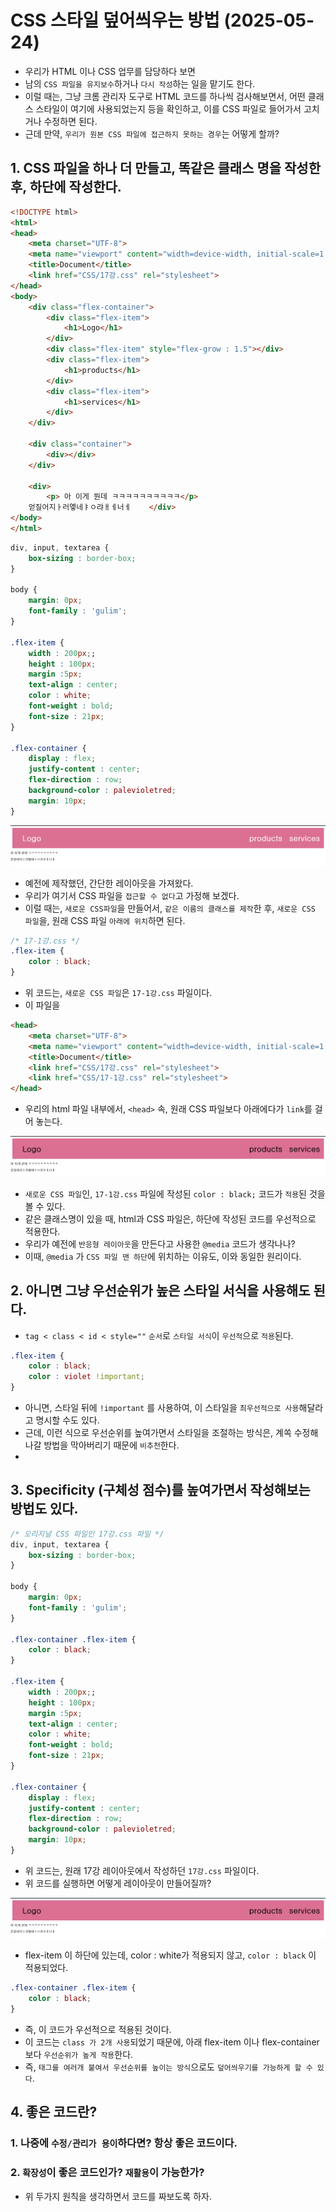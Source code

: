 # CSS 스타일 덮어씌우는 방법 (2025-05-24)
- 우리가 HTML 이나 CSS 업무를 담당하다 보면
- 남의 `CSS 파일을 유지보수`하거나 `다시 작성`하는 일을 맡기도 한다.
- 이럴 때는, 그냥 크롬 관리자 도구로 HTML 코드를 하나씩 검사해보면서, 어떤 클래스 스타일이 여기에 사용되었는지 등을 확인하고, 이를 CSS 파일로 들어가서 고치거나 수정하면 된다.
- 근데 만약, `우리가 원본 CSS 파일에 접근하지 못하는 경우`는 어떻게 할까?
## 1. CSS 파일을 하나 더 만들고, 똑같은 클래스 명을 작성한 후, 하단에 작성한다.
```html
<!DOCTYPE html>
<html>
<head>
    <meta charset="UTF-8">
    <meta name="viewport" content="width=device-width, initial-scale=1.0">
    <title>Document</title>
    <link href="CSS/17강.css" rel="stylesheet">
</head>
<body>
    <div class="flex-container">
        <div class="flex-item">
            <h1>Logo</h1>
        </div>
        <div class="flex-item" style="flex-grow : 1.5"></div>
        <div class="flex-item">
            <h1>products</h1>
        </div>
        <div class="flex-item">
            <h1>services</h1>
        </div>
    </div>

    <div class="container">
        <div></div>
    </div>

    <div>
        <p> 아 이게 뭔데 ㅋㅋㅋㅋㅋㅋㅋㅋㅋㅋ</p>
    얻질어지ㅏ러엫네ㅑㅇ랴ㅐㅔ너ㅔ    </div>
</body>
</html>
```
``` CSS
div, input, textarea {
    box-sizing : border-box;
}

body {
    margin: 0px;
    font-family : 'gulim'; 
}

.flex-item {
    width : 200px;;
    height : 100px;
    margin :5px;
    text-align : center;
    color : white;
    font-weight : bold;
    font-size : 21px;
}

.flex-container {
    display : flex;
    justify-content : center;
    flex-direction : row;
    background-color : palevioletred;
    margin: 10px;
}

```
![](./2.png)<br>
- 예전에 제작했던, 간단한 레이아웃을 가져왔다.
- 우리가 여기서 CSS 파일을 `접근할 수 없다`고 가정해 보겠다.
- 이럴 때는, `새로운 CSS파일`을 만들어서, `같은 이름의 클래스를 제작`한 후, `새로운 CSS 파일`을, 원래 CSS 파일 `아래에 위치`하면 된다.
```CSS
/* 17-1강.css */
.flex-item {
    color : black;
}
```
- 위 코드는, `새로운 CSS 파일`은 `17-1강.css` 파일이다.
- 이 파일을
```html
<head>
    <meta charset="UTF-8">
    <meta name="viewport" content="width=device-width, initial-scale=1.0">
    <title>Document</title>
    <link href="CSS/17강.css" rel="stylesheet">
    <link href="CSS/17-1강.css" rel="stylesheet">
</head>
```
- 우리의 html 파일 내부에서, `<head>` 속, 원래 CSS 파일보다 아래에다가 `link`를 걸어 놓는다.<br>

![](./1.png)<br>
- `새로운 CSS 파일`인, `17-1강.css` 파일에 작성된 `color : black;` 코드가 `적용`된 것을 볼 수 있다.
- 같은 클래스명이 있을 때, html과 CSS 파일은, 하단에 작성된 코드를 우선적으로 적용한다.
- 우리가 예전에 `반응형 레이아웃`을 만든다고 사용한 `@media` 코드가 생각나나?
- 이때, `@media` 가 `CSS 파일 맨 하단`에 위치하는 이유도, 이와 동일한 원리이다.

## 2. 아니면 그냥 우선순위가 높은 스타일 서식을 사용해도 된다.
- `tag < class < id < style=""` `순서`로 `스타일 서식`이 `우선적`으로 `적용`된다.
```css
.flex-item {
    color : black;
    color : violet !important;
}
```
- 아니면, 스타일 뒤에 `!important` 를 사용하여, 이 스타일을 `최우선적으로 사용`해달라고 명시할 수도 있다.
- 근데, 이런 식으로 우선순위를 높여가면서 스타일을 조절하는 방식은, 계쏙 수정해나갈 방법을 막아버리기 때문에 `비추천`한다.
- 

## 3. Specificity (구체성 점수)를 높여가면서 작성해보는 방법도 있다.
``` CSS
/* 오리지널 CSS 파일인 17강.css 파일 */
div, input, textarea {
    box-sizing : border-box;
}

body {
    margin: 0px;
    font-family : 'gulim'; 
}

.flex-container .flex-item {
    color : black;
}

.flex-item {
    width : 200px;;
    height : 100px;
    margin :5px;
    text-align : center;
    color : white;
    font-weight : bold;
    font-size : 21px;
}

.flex-container {
    display : flex;
    justify-content : center;
    flex-direction : row;
    background-color : palevioletred;
    margin: 10px;
}
```
- 위 코드는, 원래 17강 레이아웃에서 작성하던 `17강.css` 파일이다.
- 위 코드를 실행하면 어떻게 레이아웃이 만들어질까?<br>

![](./1.png)<br>
- flex-item 이 하단에 있는데, color : white가 적용되지 않고, `color : black` 이 적용되었다.
``` CSS
.flex-container .flex-item {
    color : black;
}
```
- 즉, 이 코드가 우선적으로 적용된 것이다.
- 이 코드는 `class 가 2개 사용`되었기 때문에, 아래 flex-item 이나 flex-container 보다 `우선순위가 높게 작용`한다.
- 즉, `태그를 여러개 붙여서 우선순위를 높이는 방식`으로도 `덮어씌우기를 가능하게 할 수 있다`.

## 4. 좋은 코드란?
### 1. 나중에 `수정/관리가 용이`하다면? 항상 좋은 코드이다.
### 2. `확장성`이 좋은 코드인가? `재활용`이 가능한가?
- 위 두가지 원칙을 생각하면서 코드를 짜보도록 하자.